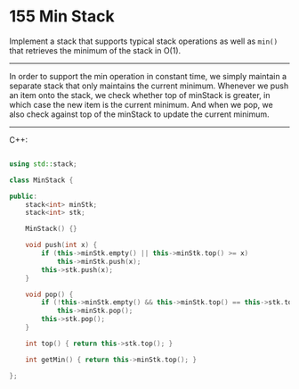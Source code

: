155 Min Stack
=============

Implement a stack that supports typical stack operations as well as `min()`
that retrieves the minimum of the stack in O(1).

---

In order to support the min operation in constant time, we simply maintain
a separate stack that only maintains the current minimum. Whenever we push an
item onto the stack, we check whether top of minStack is greater, in which case
the new item is the current minimum. And when we pop, we also check against top
of the minStack to update the current minimum.

---

C++:

```cpp

using std::stack;

class MinStack {

public:
    stack<int> minStk;
    stack<int> stk;

    MinStack() {}

    void push(int x) {
        if (this->minStk.empty() || this->minStk.top() >= x)
            this->minStk.push(x);
        this->stk.push(x);
    }

    void pop() {
        if (!this->minStk.empty() && this->minStk.top() == this->stk.top())
            this->minStk.pop();
        this->stk.pop();
    }

    int top() { return this->stk.top(); }

    int getMin() { return this->minStk.top(); }

};
```

